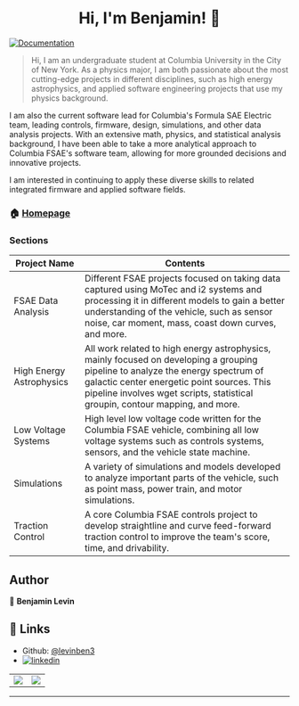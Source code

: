 <h1 align="center">Hi, I'm Benjamin! 👋</h1>
<p>
  <a href="https://github.com/levinben3/Portfolio" target="_blank">
    <img alt="Documentation" src="https://img.shields.io/badge/documentation-yes-brightgreen.svg" />
  </a>
</p>

> Hi, I am an undergraduate student at Columbia University in the City of New York. As a physics major, I am both passionate about the most cutting-edge projects in different disciplines, such as high energy astrophysics, and applied software engineering projects that use my physics background. 

I am also the current software lead for Columbia's Formula SAE Electric team, leading controls, firmware, design, simulations, and other data analysis projects. With an extensive math, physics, and statistical analysis background, I have been able to take a more analytical approach to Columbia FSAE's software team, allowing for more grounded decisions and innovative projects.

I am interested in continuing to apply these diverse skills to related integrated firmware and applied software fields.

### 🏠 [Homepage](https://github.com/levinben3/Portfolio)

### Sections

| Project Name             | Contents                                                                |
| ----------------- | ------------------------------------------------------------------ |
| FSAE Data Analysis | Different FSAE projects focused on taking data captured using MoTec and i2 systems and processing it in different models to gain a better understanding of the vehicle, such as sensor noise, car moment, mass, coast down curves, and more. |
| High Energy Astrophysics | All work related to high energy astrophysics, mainly focused on developing a grouping pipeline to analyze the energy spectrum of galactic center energetic point sources. This pipeline involves wget scripts, statistical groupin, contour mapping, and more.  |
| Low Voltage Systems | High level low voltage code written for the Columbia FSAE vehicle, combining all low voltage systems such as controls systems, sensors, and the vehicle state machine. |
| Simulations | A variety of simulations and models developed to analyze important parts of the vehicle, such as point mass, power train, and motor simulations. |
| Traction Control | A core Columbia FSAE controls project to develop straightline and curve feed-forward traction control to improve the team's score, time, and drivability. |

## Author

👤 **Benjamin Levin**

## 🔗 Links
* Github: [@levinben3](https://github.com/levinben3)
* [![linkedin](https://img.shields.io/badge/linkedin-0A66C2?style=for-the-badge&logo=linkedin&logoColor=white)](https://www.linkedin.com/in/benjamin-levin-591516325/)

<table><tr><td><img src="https://github.com/user-attachments/assets/bb4d47d0-46c5-41ba-bf76-e1d5ec3b7cfc"></td><td><img src="https://github.com/user-attachments/assets/789ad492-5c8d-41c4-ab95-efe9964e546a"></td></tr></table>

***
